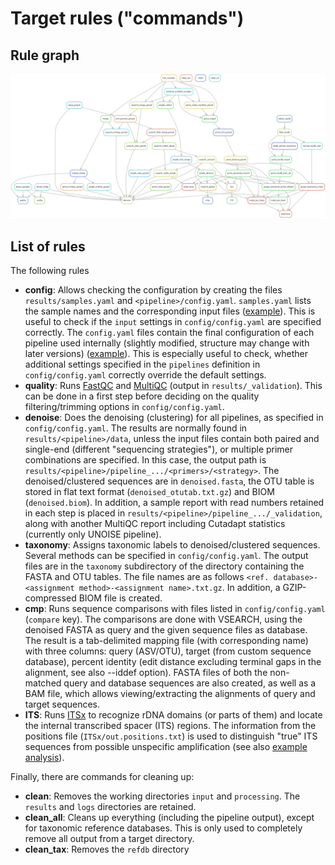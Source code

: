 # Target rules ("commands")

## Rule graph

![rule graph](rulegraph.png)

## List of rules

The following rules

- **config**: Allows checking the configuration by creating the files `results/samples.yaml` and `<pipeline>/config.yaml`. `samples.yaml` lists the sample names and the corresponding input files ([example](test/results/samples.yaml)). This is useful to check if the `input` settings in `config/config.yaml` are specified correctly. The `config.yaml` files contain the final configuration of each pipeline used internally (slightly modified, structure may change with later versions) ([example](test/results/unoise/config.yaml)). This is especially useful to check, whether additional settings specified in the `pipelines` definition in `config/config.yaml` correctly override the default settings.
- **quality**: Runs [FastQC](https://www.bioinformatics.babraham.ac.uk/projects/fastqc) and [MultiQC](https://multiqc.info) (output in `results/_validation`). This can be done in a first step before deciding on the quality filtering/trimming options in `config/config.yaml`.
- **denoise**: Does the denoising (clustering) for all pipelines, as specified in `config/config.yaml`. The results are normally found in `results/<pipeline>/data`, unless the input files contain both paired and single-end (different "sequencing strategies"), or multiple primer combinations are specified. In this case, the output path is `results/<pipeline>/pipeline_.../<primers>/<strategy>`. The denoised/clustered sequences are in `denoised.fasta`, the OTU table is stored in flat text format (`denoised_otutab.txt.gz`) and BIOM (`denoised.biom`). In addition, a sample report with read numbers retained in each step is placed in `results/<pipeline>/pipeline_.../_validation`, along with another MultiQC report including Cutadapt statistics (currently only UNOISE pipeline).
- **taxonomy**: Assigns taxonomic labels to denoised/clustered sequences. Several methods can be specified in `config/config.yaml`. The output files are in the `taxonomy` subdirectory of the directory containing the FASTA and OTU tables. The file names are as follows `<ref. database>-<assignment method>-<assignment name>.txt.gz`. In addition, a GZIP-compressed BIOM file is created.
- **cmp**: Runs sequence comparisons with files listed in `config/config.yaml` (`compare` key). The comparisons are done with VSEARCH, using the denoised FASTA as query and the given sequence files as database. The result is a tab-delimited mapping file (with corresponding name) with three columns: query (ASV/OTU), target (from custom sequence database), percent identity (edit distance excluding terminal gaps in the alignment, see also --iddef option). FASTA files of both the non-matched query and database sequences are also created, as well as a BAM file, which allows viewing/extracting the alignments of query and target sequences.
- **ITS**: Runs [ITSx](https://microbiology.se/software/itsx) to recognize rDNA domains (or parts of them) and locate the internal transcribed spacer (ITS) regions. The information from the positions file (`ITSx/out.positions.txt`) is used to distinguish "true" ITS sequences from possible unspecific amplification (see also [example analysis](test/R_example/example.md#read-data)).

Finally, there are commands for cleaning up:

- **clean**: Removes the working directories `input` and `processing`. The `results` and `logs` directories are retained.
- **clean_all**: Cleans up everything (including the pipeline output), except for taxonomic reference databases. This is only used to completely remove all output from a target directory.
- **clean_tax**: Removes the `refdb` directory
